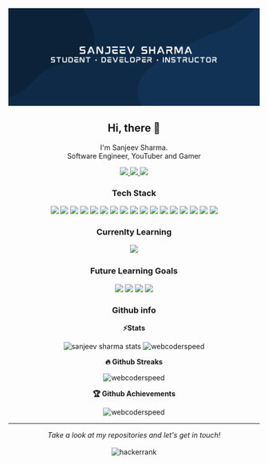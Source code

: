<section align='center'>
<img src='./SANJEEV SHARMA.png' alt='Sanjeev Sharma' />

<h2 align="center">Hi, there 👋</h2>

<p align="center">I'm Sanjeev Sharma.<br/> Software Engineer, YouTuber and Gamer</p>
</p>

<p align="center">
  <a href="https://twitter.com/webcoderspeed/">
    <img src="https://img.shields.io/twitter/follow/webcoderspeed?label=Twitter&logo=twitter&style=for-the-badge" />
  </a>
  <a href="https://www.youtube.com/c/CODEWITHSPEED?sub_confirmation=1">
    <img src="http://img.shields.io/badge/YouTube-1K-red?label=YouTube&logo=YouTube&style=for-the-badge" />
  </a>
  <a href="https://www.linkedin.com/in/sanjeev-sharma-4b6340220/">
    <img src="https://img.shields.io/badge/LinkedIn-98-blue?label=LinkedIn&logo=LinkedIn&style=for-the-badge" />
  </a>
</p>

### Tech Stack

<img src = "https://img.shields.io/badge/-HTML5-E34F26?style=for-the-badge&logo=html5&logoColor=white"> 
<img src = "https://img.shields.io/badge/-CSS3-1572B6?style=for-the-badge&logo=css3&logoColor=white"> 
<img src="https://img.shields.io/badge/-JavaScript-black?style=for-the-badge&logo=JavaScript&logoColor=eed718"> 
<img src="https://img.shields.io/badge/-SASS-CD6799?style=for-the-badge&logo=sass&logoColor=white"> 
<img src="https://img.shields.io/badge/-Python3-black?style=for-the-badge&logo=python&logoColor=3776AB"> 
<img src="https://img.shields.io/badge/-Mocha%20and%20Chai-brown?style=for-the-badge&logo=mocha&logoColor=white"> 
<img src="https://img.shields.io/badge/-Git%20and%20Github-F05032?style=for-the-badge&logo=git&logoColor=white"> 
<img src="https://img.shields.io/badge/-Firebase-black?style=for-the-badge&logo=firebase&logoColor=FFCA28"> 
<img src="https://img.shields.io/badge/-React-161616?style=for-the-badge&logo=react&logoColor=00d9ff"> 
<img src="https://img.shields.io/badge/-Redux-764ABC?style=for-the-badge&logo=redux&logoColor=white">
<img src="https://img.shields.io/badge/-MongoDB-white?style=for-the-badge&logo=mongodb&logoColor=green">
<img src="https://img.shields.io/badge/-Nodejs-339933?style=for-the-badge&logo=Node.js&logoColor=green">
<img src="https://img.shields.io/badge/-JWT-white?style=for-the-badge&logo=JSON%20Web%20Tokens&logoColor=purple">
<img src="https://img.shields.io/badge/-Passport.js-black?style=for-the-badge&logo=Passport&logoColor=green">
<img src="https://img.shields.io/badge/-Express.js-white?style=for-the-badge&logo=express&logoColor=black">
<img src="https://img.shields.io/badge/-MY%20SQL-4479A1?style=for-the-badge&logo=mysql&logoColor=white">
<img src="https://img.shields.io/badge/-Tailwind%20css-001440?style=for-the-badge&logo=tailwindcss&logoColor=white">
<br />

### Currenlty Learning

<img src="https://img.shields.io/badge/-Typescript-4479A1?style=for-the-badge&logo=typescript&logoColor=white">
<br />

### Future Learning Goals

<img src="https://img.shields.io/badge/-Bootstrap-764ABC?style=for-the-badge&logo=bootstrap&logoColor=white">
<img src="https://img.shields.io/badge/-GraphQL-white?style=for-the-badge&logo=graphql&logoColor=764ABC">
<img src="https://img.shields.io/badge/-Django-black?style=for-the-badge&logo=Django&logoColor=green">
<img src="https://img.shields.io/badge/-blockchain-white?style=for-the-badge&logo=Blockchain.com&logoColor=764ABC">

### Github info

<b>⚡Stats</b>

<img height="180em" src='https://github-readme-stats.vercel.app/api?username=webcoderspeed&theme=vue-dark&hide_border=true' alt='sanjeev sharma stats'>
<img height="180em" src="https://github-readme-stats.vercel.app/api/top-langs?username=webcoderspeed&show_icons=true&locale=en&layout=compact&langs_count=7&hide_border=true&hide=c&theme=vue-dark" alt="webcoderspeed" />
</br>

**🔥 Github Streaks**

<img height="180em" src="http://github-readme-streak-stats.herokuapp.com?user=webcoderspeed&theme=vue-dark&hide_border=true" alt="webcoderspeed" />
</br>

**🏆 Github Achievements**

<img src="https://github-profile-trophy.vercel.app/?username=webcoderspeed&margin-w=5" alt="webcoderspeed" />
 <hr>
 <p>
    <i>Take a look at my repositories and let's get in touch!</i><br><br>
   <img alt="hackerrank" title="hackerrank" src="https://img.shields.io/badge/Thank-You-ff69b4.svg"/>
</p>
</section>
